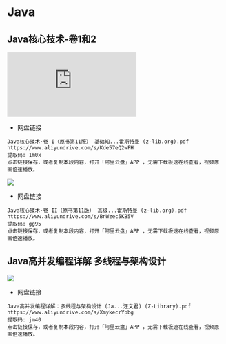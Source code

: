 # Java

## Java核心技术-卷1和2

![](https://m.360buyimg.com/mobilecms/s750x750_jfs/t1/124063/5/37708/85750/64772140Ffd0e90f7/085133b9c6c60dec.jpg!q80.dpg)

- 网盘链接

```
Java核心技术·卷 I（原书第11版） 基础知...霍斯特曼 (z-lib.org).pdf
https://www.aliyundrive.com/s/Kde57eQ2wFH
提取码: 1m0x
点击链接保存，或者复制本段内容，打开「阿里云盘」APP ，无需下载极速在线查看，视频原画倍速播放。
```



![](https://imgconvert.csdnimg.cn/aHR0cHM6Ly9tbWJpei5xcGljLmNuL21tYml6X3BuZy9xcmxYQUZXME9tRm1BN25MUlpZVVdTaWJrd1kwMTJqaWJtelpRZmlibjl2bHcyRnA0Z2ljdDFhaWJNa0hYbjRkQ3NhejVSekxwV3FmZGxTWHkwMHpWU1BaQlJ3LzY0MA?x-oss-process=image/format,png)

- 网盘链接

```
Java核心技术·卷 II（原书第11版） 高级...霍斯特曼 (z-lib.org).pdf
https://www.aliyundrive.com/s/BnWzec5KB5V
提取码: gg95
点击链接保存，或者复制本段内容，打开「阿里云盘」APP ，无需下载极速在线查看，视频原画倍速播放。
```

## Java高并发编程详解 多线程与架构设计

![](https://m.media-amazon.com/images/I/61JppY+pt5L._AC_UF1000,1000_QL80_.jpg)

- 网盘链接

```
Java高并发编程详解：多线程与架构设计 (Ja...汪文君) (Z-Library).pdf
https://www.aliyundrive.com/s/XmykecrYpbg
提取码: jm40
点击链接保存，或者复制本段内容，打开「阿里云盘」APP ，无需下载极速在线查看，视频原画倍速播放。
```

